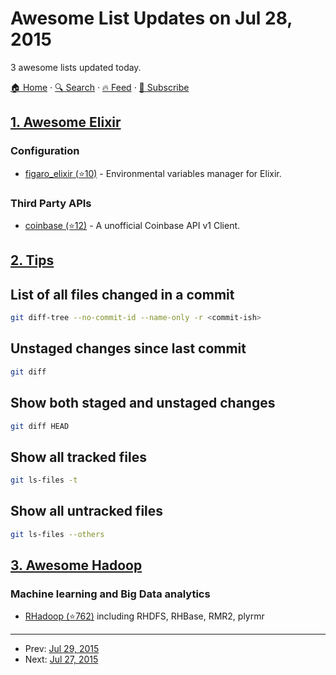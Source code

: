 # Awesome List Updates on Jul 28, 2015

3 awesome lists updated today.

[🏠 Home](/README.md) · [🔍 Search](https://test.trackawesomelist.com/search/) · [🔥 Feed](https://test.trackawesomelist.com/feed.xml) · [📮 Subscribe](https://trackawesomelist.us17.list-manage.com/subscribe?u=d2f0117aa829c83a63ec63c2f&id=36a103854c)



## [1. Awesome Elixir](/content/h4cc/awesome-elixir/README.md)

### Configuration

*   [figaro\_elixir (⭐10)](https://github.com/KamilLelonek/figaro-elixir) - Environmental variables manager for Elixir.

### Third Party APIs

*   [coinbase (⭐12)](https://github.com/gregpardo/coinbase-elixir) - A unofficial Coinbase API v1 Client.

## [2. Tips](/content/git-tips/tips/README.md)
## List of all files changed in a commit

```sh
git diff-tree --no-commit-id --name-only -r <commit-ish>
```
## Unstaged changes since last commit

```sh
git diff
```
## Show both staged and unstaged changes

```sh
git diff HEAD
```
## Show all tracked files

```sh
git ls-files -t
```
## Show all untracked files

```sh
git ls-files --others
```

## [3. Awesome Hadoop](/content/youngwookim/awesome-hadoop/README.md)

### Machine learning and Big Data analytics

*   [RHadoop (⭐762)](https://github.com/RevolutionAnalytics/RHadoop/wiki) including RHDFS, RHBase, RMR2, plyrmr

---

- Prev: [Jul 29, 2015](/content/2015/07/29/README.md)
- Next: [Jul 27, 2015](/content/2015/07/27/README.md)